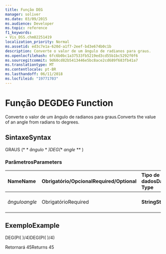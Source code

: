 ```yaml
---
title: Função DEG
manager: soliver
ms.date: 03/09/2015
ms.audience: Developer
ms.topic: reference
f1_keywords:
- Vis_DSS.chm82251419
localization_priority: Normal
ms.assetid: ed3c7e1a-620d-a1f7-2eef-bd3e674b0c1b
description: Converte o valor de um ângulo de radianos para graus.
ms.openlocfilehash: 6fc6b0bc1a37533fb5219ed3cd55b1bc5292f0f6
ms.sourcegitcommit: 9d60cd82b5413446e5bc8ace2cd689f683fb41a7
ms.translationtype: MT
ms.contentlocale: pt-BR
ms.lasthandoff: 06/11/2018
ms.locfileid: "19771703"
---
```

# <a name="deg-function"></a><span data-ttu-id="4d643-103">Função DEG</span><span class="sxs-lookup"><span data-stu-id="4d643-103">DEG Function</span></span>

<span data-ttu-id="4d643-104">Converte o valor de um ângulo de radianos para graus.</span><span class="sxs-lookup"><span data-stu-id="4d643-104">Converts the value of an angle from radians to degrees.</span></span>
  
## <a name="syntax"></a><span data-ttu-id="4d643-105">Sintaxe</span><span class="sxs-lookup"><span data-stu-id="4d643-105">Syntax</span></span>

<span data-ttu-id="4d643-106">GRAUS (* * *ângulo* * *)</span><span class="sxs-lookup"><span data-stu-id="4d643-106">DEG(** *angle* ** )</span></span> 
  
### <a name="parameters"></a><span data-ttu-id="4d643-107">Parâmetros</span><span class="sxs-lookup"><span data-stu-id="4d643-107">Parameters</span></span>

|<span data-ttu-id="4d643-108">**Name**</span><span class="sxs-lookup"><span data-stu-id="4d643-108">**Name**</span></span>|<span data-ttu-id="4d643-109">**Obrigatório/Opcional**</span><span class="sxs-lookup"><span data-stu-id="4d643-109">**Required/Optional**</span></span>|<span data-ttu-id="4d643-110">**Tipo de dados**</span><span class="sxs-lookup"><span data-stu-id="4d643-110">**Data Type**</span></span>|<span data-ttu-id="4d643-111">**Descrição**</span><span class="sxs-lookup"><span data-stu-id="4d643-111">**Description**</span></span>|
|:-----|:-----|:-----|:-----|
| <span data-ttu-id="4d643-112">_ângulo_</span><span class="sxs-lookup"><span data-stu-id="4d643-112">_angle_</span></span> <br/> |<span data-ttu-id="4d643-113">Obrigatório</span><span class="sxs-lookup"><span data-stu-id="4d643-113">Required</span></span>  <br/> |<span data-ttu-id="4d643-114">**String**</span><span class="sxs-lookup"><span data-stu-id="4d643-114">**String**</span></span> <br/> |<span data-ttu-id="4d643-115">O valor do ângulo em radianos.</span><span class="sxs-lookup"><span data-stu-id="4d643-115">The value of the angle in radians.</span></span>  <br/> |
   
## <a name="example"></a><span data-ttu-id="4d643-116">Exemplo</span><span class="sxs-lookup"><span data-stu-id="4d643-116">Example</span></span>

<span data-ttu-id="4d643-117">DEG(PI( )/4)</span><span class="sxs-lookup"><span data-stu-id="4d643-117">DEG(PI( )/4)</span></span> 
  
<span data-ttu-id="4d643-118">Retornará 45</span><span class="sxs-lookup"><span data-stu-id="4d643-118">Returns 45</span></span> 
  


